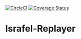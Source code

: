 [![CircleCI](https://circleci.com/gh/FinBook/israfel-relayer.svg?style=svg&circle-token=8be9fdcb4c676a363bb33f98216aae666b993f80)](https://circleci.com/gh/FinBook/israfel-relayer)
[![Coverage Status](https://coveralls.io/repos/github/FinBook/israfel-relayer/badge.svg?branch=master&t=pHNu0c)](https://coveralls.io/github/FinBook/israfel-relayer?branch=master)
# Israfel-Replayer
